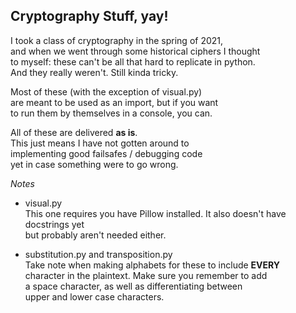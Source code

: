 ## Cryptography Stuff, yay! ##

I took a class of cryptography in the spring of 2021,  
and when we went through some historical ciphers I thought  
to myself: these can't be all that hard to replicate in python.  
And they really weren't. Still kinda tricky.

Most of these (with the exception of visual.py)  
are meant to be used as an import, but if you want  
to run them by themselves in a console, you can.

All of these are delivered **as is**.  
This just means I have not gotten around to  
implementing good failsafes / debugging code  
yet in case something were to go wrong.

*Notes*
  - visual.py  
	This one requires you have Pillow installed.
    It also doesn't have docstrings yet  
    but probably aren't needed either.
    
 - substitution.py and transposition.py  
    Take note when making alphabets for these to include **EVERY**  
    character in the plaintext. Make sure you remember to add  
    a space character, as well as differentiating between  
    upper and lower case characters.
